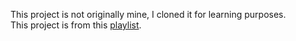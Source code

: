 This project is not originally mine, I cloned it for learning purposes.<br/>
This project is from this [playlist](https://www.youtube.com/playlist?list=PLDoPjvoNmBAzHSjcR-HnW9tnxyuye8KbF).
